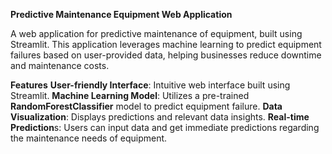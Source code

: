 **Predictive Maintenance Equipment Web Application**

A web application for predictive maintenance of equipment, built using Streamlit. This application leverages machine learning to predict equipment failures based on user-provided data, helping businesses reduce downtime and maintenance costs.

**Features**
**User-friendly Interface**: Intuitive web interface built using Streamlit.
**Machine Learning Model**: Utilizes a pre-trained **RandomForestClassifier** model to predict equipment failure.
**Data Visualization**: Displays predictions and relevant data insights.
**Real-time Prediction**s: Users can input data and get immediate predictions regarding the maintenance needs of equipment.
